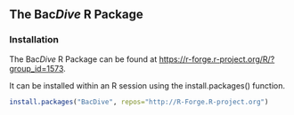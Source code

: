 ## The Bac*Dive* R Package 

### Installation

The Bac*Dive* R Package  can be found at https://r-forge.r-project.org/R/?group_id=1573.

It can be installed within an R session using the install.packages() function.

```R
install.packages("BacDive", repos="http://R-Forge.R-project.org")
```

